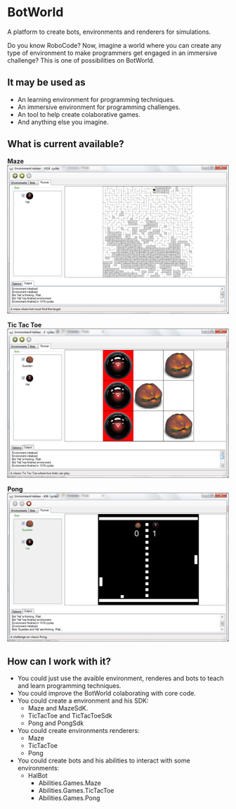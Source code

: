 BotWorld
==================

A platform to create bots, environments and renderers for simulations.

Do you know RoboCode? Now, imagine a world where you can create any type of environment to make programmers get engaged in an immersive challenge? This is one of possibilities on BotWorld.

It may be used as
--------

- An learning environment for programming techniques.
- An immersive environment for programming challenges.
- An tool to help create colaborative games.
- And anything else you imagine.

What is current available?
--------
**Maze**
![](docs/screenshots/Maze.png)

**Tic Tac Toe**
![](docs/screenshots/TicTacToe.png)

**Pong**
![](docs/screenshots/Pong.png)

How can I work with it?
--------
- You could just use the avaible environment, renderes and bots to teach and learn programming techniques.
- You could improve the BotWorld colaborating with core code.
- You could create a environment and his SDK:
	- Maze and MazeSdK.
	- TicTacToe and TicTacToeSdk
	- Pong and PongSdk
- You could create environments renderers:
	- Maze
	- TicTacToe
	- Pong
- You could create bots and his abilities to interact with some environments:
	- HalBot
		- Abilities.Games.Maze
		- Abilities.Games.TicTacToe
		- Abilities.Games.Pong




